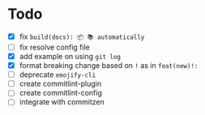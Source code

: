 # Todo

- [x] fix `build(docs): 📦 📚 automatically`
- [ ] fix resolve config file
- [x] add example on using `git log`
- [x] format breaking change based on `!` as in `feat(new)!:`
- [ ] deprecate `emojify-cli`
- [ ] create commitlint-plugin
- [ ] create commitlint-config
- [ ] integrate with commitzen
